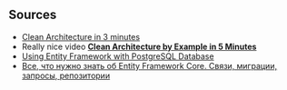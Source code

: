 ## Sources

- [Clean Architecture in 3 minutes](https://www.youtube.com/watch?v=MBlHCJtQa9k)
- Really nice video **[Clean Architecture by Example in 5 Minutes](https://www.youtube.com/watch?v=xuFpizWxDs0)**
- [Using Entity Framework with PostgreSQL Database](https://dev.to/hbolajraf/c-using-entity-framework-with-postgresql-database-41dg)
- [Все, что нужно знать об Entity Framework Core. Связи, миграции, запросы, репозитории
](https://www.youtube.com/watch?v=gRQbFRDjS_U)
